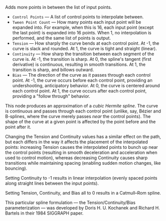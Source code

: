 Adds more points in between the list of input points.

   - `Control Points` — A list of control points to interpolate between.
   - `Tween Point Count` — How many points each input point will be expanded into.  For example, when this is 16, each input point (except the last point) is expanded into 16 points.  When 1, no interpolation is performed, and the same list of points is output.
   - `Tension` — How sharply the curve bends at each control point.  At -1, the curve is slack and rounded.  At 1, the curve is tight and straight (linear).
   - `Continuity` — How sharp the transition between each segment of the curve is.  At -1, the transition is sharp.  At 0, the spline's tangent (first derivative) is continuous, resulting in smooth transitions.  At 1, the transition is sharp, and billows outward.
   - `Bias` — The direction of the curve as it passes through each control point.  At -1, the curve occurs before each control point, providing an undershooting, anticipatory behavior.  At 0, the curve is centered around each control point.  At 1, the curve occurs after each control point, providing a "follow through" behavior.

This node produces an approximation of a _cubic Hermite spline_.  The curve is continuous and passes through each control point (unlike, say, Bézier and B-splines, where the curve merely passes _near_ the control points).  The shape of the curve at a given point is affected by the point before and the point after it.

Changing the Tension and Continuity values has a similar effect on the path, but each differs in the way it affects the placement of the interpolated points:  increasing Tension causes the interpolated points to bunch up near the control points (resulting in smooth deceleration and acceleration when used to control motion), whereas decreasing Continuity causes sharp transitions while maintaining spacing (enabling sudden motion changes, like bouncing).

Setting Continuity to -1 results in linear interpolation (evenly spaced points along straight lines between the input points).

Setting Tension, Continuity, and Bias all to 0 results in a Catmull–Rom spline.

This particular spline formulation — the Tension/Continuity/Bias parameterization — was developed by Doris H. U. Kochanek and Richard H. Bartels in their 1984 SIGGRAPH paper.

